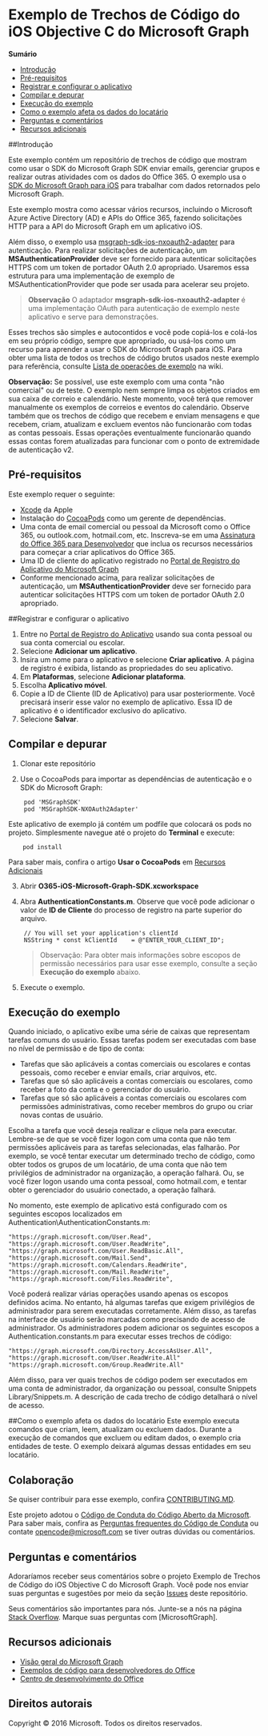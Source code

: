 # Exemplo de Trechos de Código do iOS Objective C do Microsoft Graph

**Sumário**

* [Introdução](#introdução)
* [Pré-requisitos](#pré-requisitos)
* [Registrar e configurar o aplicativo](#registrar-e-configurar-o-aplicativo)
* [Compilar e depurar](#compilar-e-depurar)
* [Execução do exemplo](#execução-do-exemplo)
* [Como o exemplo afeta os dados do locatário](#como-o-exemplo-afeta-os-dados-do-locatário)
* [Perguntas e comentários](#perguntas-e-comentários)
* [Recursos adicionais](#recursos-adicionais)

<a name="introduction"></a>
##Introdução

Este exemplo contém um repositório de trechos de código que mostram como usar o SDK do Microsoft Graph SDK enviar emails, gerenciar grupos e realizar outras atividades com os dados do Office 365. O exemplo usa o [SDK do Microsoft Graph para iOS](https://github.com/microsoftgraph/msgraph-sdk-ios) para trabalhar com dados retornados pelo Microsoft Graph.

Este exemplo mostra como acessar vários recursos, incluindo o Microsoft Azure Active Directory (AD) e APIs do Office 365, fazendo solicitações HTTP para a API do Microsoft Graph em um aplicativo iOS. 

Além disso, o exemplo usa [msgraph-sdk-ios-nxoauth2-adapter](https://github.com/microsoftgraph/msgraph-sdk-ios-nxoauth2-adapter) para autenticação. Para realizar solicitações de autenticação, um **MSAuthenticationProvider** deve ser fornecido para autenticar solicitações HTTPS com um token de portador OAuth 2.0 apropriado. Usaremos essa estrutura para uma implementação de exemplo de MSAuthenticationProvider que pode ser usada para acelerar seu projeto.

 > **Observação** O adaptador **msgraph-sdk-ios-nxoauth2-adapter** é uma implementação OAuth para autenticação de exemplo neste aplicativo e serve para demonstrações.

Esses trechos são simples e autocontidos e você pode copiá-los e colá-los em seu próprio código, sempre que apropriado, ou usá-los como um recurso para aprender a usar o SDK do Microsoft Graph para iOS. Para obter uma lista de todos os trechos de código brutos usados neste exemplo para referência, consulte [Lista de operações de exemplo](https://github.com/microsoftgraph/iOS-objectiveC-snippets-sample/wiki/Sample-Operations-List) na wiki.

**Observação:** Se possível, use este exemplo com uma conta "não comercial" ou de teste. O exemplo nem sempre limpa os objetos criados em sua caixa de correio e calendário. Neste momento, você terá que remover manualmente os exemplos de correios e eventos do calendário. Observe também que os trechos de código que recebem e enviam mensagens e que recebem, criam, atualizam e excluem eventos não funcionarão com todas as contas pessoais. Essas operações eventualmente funcionarão quando essas contas forem atualizadas para funcionar com o ponto de extremidade de autenticação v2.

 

<a name="prerequisites"></a>
## Pré-requisitos ##

Este exemplo requer o seguinte:  
* [Xcode](https://developer.apple.com/xcode/downloads/) da Apple
* Instalação do [CocoaPods](https://guides.cocoapods.org/using/using-cocoapods.html) como um gerente de dependências.
* Uma conta de email comercial ou pessoal da Microsoft como o Office 365, ou outlook.com, hotmail.com, etc. Inscreva-se em uma [Assinatura do Office 365 para Desenvolvedor](https://aka.ms/devprogramsignup) que inclua os recursos necessários para começar a criar aplicativos do Office 365.
* Uma ID de cliente do aplicativo registrado no [Portal de Registro do Aplicativo do Microsoft Graph](https://graph.microsoft.io/en-us/app-registration)
* Conforme mencionado acima, para realizar solicitações de autenticação, um **MSAuthenticationProvider** deve ser fornecido para autenticar solicitações HTTPS com um token de portador OAuth 2.0 apropriado. 


      
<a name="register"></a>
##Registrar e configurar o aplicativo

1. Entre no [Portal de Registro do Aplicativo](https://apps.dev.microsoft.com/) usando sua conta pessoal ou sua conta comercial ou escolar.  
2. Selecione **Adicionar um aplicativo**.  
3. Insira um nome para o aplicativo e selecione **Criar aplicativo**. A página de registro é exibida, listando as propriedades do seu aplicativo.  
4. Em **Plataformas**, selecione **Adicionar plataforma**.  
5. Escolha **Aplicativo móvel**.  
6. Copie a ID de Cliente (ID de Aplicativo) para usar posteriormente. Você precisará inserir esse valor no exemplo de aplicativo. Essa ID de aplicativo é o identificador exclusivo do aplicativo.   
7. Selecione **Salvar**.  


<a name="build"></a>
## Compilar e depurar ##

1. Clonar este repositório
2. Use o CocoaPods para importar as dependências de autenticação e o SDK do Microsoft Graph:

        pod 'MSGraphSDK'
        pod 'MSGraphSDK-NXOAuth2Adapter'


 Este aplicativo de exemplo já contém um podfile que colocará os pods no projeto. Simplesmente navegue até o projeto do **Terminal** e execute:

        pod install

   Para saber mais, confira o artigo **Usar o CocoaPods** em [Recursos Adicionais](#recursos-adicionais)

3. Abrir **O365-iOS-Microsoft-Graph-SDK.xcworkspace**
4. Abra **AuthenticationConstants.m**. Observe que você pode adicionar o valor de **ID de Cliente** do processo de registro na parte superior do arquivo.

        // You will set your application's clientId
        NSString * const kClientId    = @"ENTER_YOUR_CLIENT_ID";

    > Observação: Para obter mais informações sobre escopos de permissão necessários para usar esse exemplo, consulte a seção **Execução do exemplo** abaixo.
5. Execute o exemplo.

<a name="run"></a>
## Execução do exemplo

Quando iniciado, o aplicativo exibe uma série de caixas que representam tarefas comuns do usuário. Essas tarefas podem ser executadas com base no nível de permissão e de tipo de conta:

- Tarefas que são aplicáveis a contas comerciais ou escolares e contas pessoais, como receber e enviar emails, criar arquivos, etc.
- Tarefas que só são aplicáveis a contas comerciais ou escolares, como receber a foto da conta e o gerenciador do usuário.
- Tarefas que só são aplicáveis a contas comerciais ou escolares com permissões administrativas, como receber membros do grupo ou criar novas contas de usuário.

Escolha a tarefa que você deseja realizar e clique nela para executar. Lembre-se de que se você fizer logon com uma conta que não tem permissões aplicáveis para as tarefas selecionadas, elas falharão. Por exemplo, se você tentar executar um determinado trecho de código, como obter todos os grupos de um locatário, de uma conta que não tem privilégios de administrador na organização, a operação falhará. Ou, se você fizer logon usando uma conta pessoal, como hotmail.com, e tentar obter o gerenciador do usuário conectado, a operação falhará.

No momento, este exemplo de aplicativo está configurado com os seguintes escopos localizados em Authentication\AuthenticationConstants.m:

    "https://graph.microsoft.com/User.Read",
    "https://graph.microsoft.com/User.ReadWrite",
    "https://graph.microsoft.com/User.ReadBasic.All",
    "https://graph.microsoft.com/Mail.Send",
    "https://graph.microsoft.com/Calendars.ReadWrite",
    "https://graph.microsoft.com/Mail.ReadWrite",
    "https://graph.microsoft.com/Files.ReadWrite",

Você poderá realizar várias operações usando apenas os escopos definidos acima. No entanto, há algumas tarefas que exigem privilégios de administrador para serem executadas corretamente. Além disso, as tarefas na interface de usuário serão marcadas como precisando de acesso de administrador. Os administradores podem adicionar os seguintes escopos a Authentication.constants.m para executar esses trechos de código:

    "https://graph.microsoft.com/Directory.AccessAsUser.All",
    "https://graph.microsoft.com/User.ReadWrite.All"
    "https://graph.microsoft.com/Group.ReadWrite.All"

Além disso, para ver quais trechos de código podem ser executados em uma conta de administrador, da organização ou pessoal, consulte Snippets Library/Snippets.m. A descrição de cada trecho de código detalhará o nível de acesso.

<a name="#how-the-sample-affects-your-tenant-data"></a>
##Como o exemplo afeta os dados do locatário
Este exemplo executa comandos que criam, leem, atualizam ou excluem dados. Durante a execução de comandos que excluem ou editam dados, o exemplo cria entidades de teste. O exemplo deixará algumas dessas entidades em seu locatário.

<a name="contributing"></a>
## Colaboração ##

Se quiser contribuir para esse exemplo, confira [CONTRIBUTING.MD](/CONTRIBUTING.md).

Este projeto adotou o [Código de Conduta do Código Aberto da Microsoft](https://opensource.microsoft.com/codeofconduct/). Para saber mais, confira as [Perguntas frequentes do Código de Conduta](https://opensource.microsoft.com/codeofconduct/faq/) ou contate [opencode@microsoft.com](mailto:opencode@microsoft.com) se tiver outras dúvidas ou comentários.

<a name="questions"></a>
## Perguntas e comentários

Adoraríamos receber seus comentários sobre o projeto Exemplo de Trechos de Código do iOS Objective C do Microsoft Graph. Você pode nos enviar suas perguntas e sugestões por meio da seção [Issues](https://github.com/microsoftgraph/iOS-objectiveC-snippets-sample/issues) deste repositório.

Seus comentários são importantes para nós. Junte-se a nós na página [Stack Overflow](http://stackoverflow.com/questions/tagged/office365+or+microsoftgraph). Marque suas perguntas com [MicrosoftGraph].

<a name="additional-resources"></a>
## Recursos adicionais ##

- [Visão geral do Microsoft Graph](http://graph.microsoft.io)
- [Exemplos de código para desenvolvedores do Office](http://dev.office.com/code-samples)
- [Centro de desenvolvimento do Office](http://dev.office.com/)


## Direitos autorais
Copyright © 2016 Microsoft. Todos os direitos reservados.